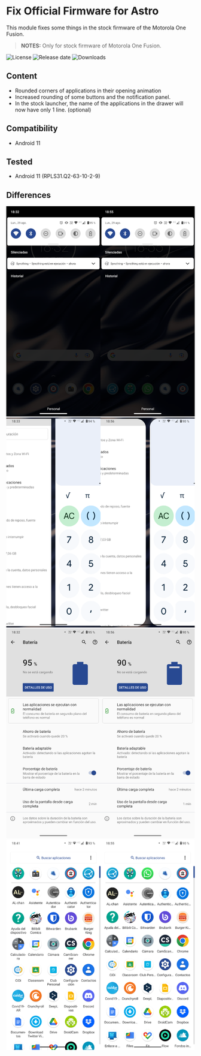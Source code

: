 # Fix Official Firmware for Astro

This module fixes some things in the stock firmware of the Motorola One Fusion.
> **NOTES:** Only for stock firmware of Motorola One Fusion.

![License](https://img.shields.io/github/license/syoker/fix-official-firmware)
![Release date](https://img.shields.io/github/release-date/syoker/fix-official-firmware)
![Downloads](https://img.shields.io/github/downloads/syoker/fix-official-firmware/total)

## Content
- Rounded corners of applications in their opening animation
- Increased rounding of some buttons and the notification panel.
- In the stock launcher, the name of the applications in the drawer will now have only 1 line. (optional)

## Compatibility
- Android 11

## Tested
- Android 11 (RPLS31.Q2-63-10-2-9)

## Differences
![](/gitimages/image1.png)
![](/gitimages/image2.png)
![](/gitimages/image3.png)
![](/gitimages/image4.png)